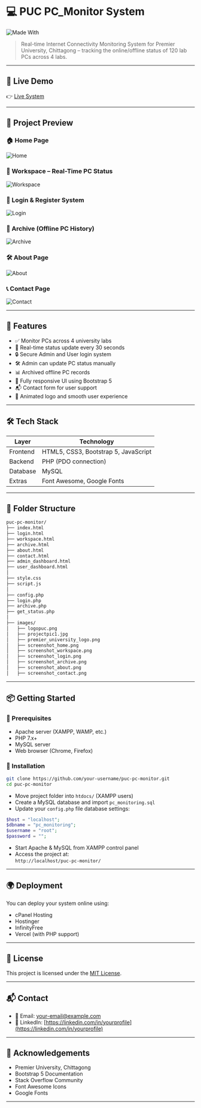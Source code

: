 # 💻 PUC PC_Monitor System

![Made With](https://img.shields.io/badge/Made%20with-HTML%2CCSS%2CJS%2CPHP%2CMySQL-informational)

> Real-time Internet Connectivity Monitoring System for Premier University, Chittagong – tracking the online/offline status of 120 lab PCs across 4 labs.

---

## 🚀 Live Demo

👉 [Live System](https://niloytalukdar.github.io/pcinternetcheckingsystem/)  

---

## 📸 Project Preview

### 🏠 Home Page
![Home](screenshot_home.png)

### 🧠 Workspace – Real-Time PC Status
![Workspace](screenshot_workspace.png)

### 🔐 Login & Register System
![Login](screenshot_login.png)

### 📂 Archive (Offline PC History)
![Archive](screenshot_archive.png)

### 🛠️ About Page
![About](screenshot_about.png)

### 📞 Contact Page
![Contact](screenshot_contact.png)

---

## 🌟 Features

- ✅ Monitor PCs across 4 university labs
- 🔄 Real-time status update every 30 seconds
- 🔒 Secure Admin and User login system
- 🛠️ Admin can update PC status manually
- 📊 Archived offline PC records
- 📱 Fully responsive UI using Bootstrap 5
- 📬 Contact form for user support
- 🎨 Animated logo and smooth user experience

---

## 🛠️ Tech Stack

| Layer         | Technology                   |
|---------------|-------------------------------|
| Frontend      | HTML5, CSS3, Bootstrap 5, JavaScript |
| Backend       | PHP (PDO connection)           |
| Database      | MySQL                          |
| Extras        | Font Awesome, Google Fonts     |

---

## 📁 Folder Structure

```bash
puc-pc-monitor/
├── index.html
├── login.html
├── workspace.html
├── archive.html
├── about.html
├── contact.html
├── admin_dashboard.html
├── user_dashboard.html
│
├── style.css
├── script.js
│
├── config.php
├── login.php
├── archive.php
├── get_status.php
│
├── images/
│   ├── logopuc.png
│   ├── projectpic1.jpg
│   ├── premier_university_logo.png
│   ├── screenshot_home.png
│   ├── screenshot_workspace.png
│   ├── screenshot_login.png
│   ├── screenshot_archive.png
│   ├── screenshot_about.png
│   ├── screenshot_contact.png
```

---

## 📦 Getting Started

### 📌 Prerequisites
- Apache server (XAMPP, WAMP, etc.)
- PHP 7.x+
- MySQL server
- Web browser (Chrome, Firefox)

### 🧪 Installation

```bash
git clone https://github.com/your-username/puc-pc-monitor.git
cd puc-pc-monitor
```
- Move project folder into `htdocs/` (XAMPP users)
- Create a MySQL database and import `pc_monitoring.sql`
- Update your `config.php` file database settings:

```php
$host = "localhost";
$dbname = "pc_monitoring";
$username = "root";
$password = "";
```

- Start Apache & MySQL from XAMPP control panel
- Access the project at:  
  `http://localhost/puc-pc-monitor/`

---

## 🌍 Deployment

You can deploy your system online using:
- cPanel Hosting
- Hostinger
- InfinityFree
- Vercel (with PHP support)

---

## 🔐 License

This project is licensed under the [MIT License](LICENSE).

---

## 📬 Contact

- 📧 Email: [your-email@example.com](mailto:your-email@example.com)
- 🔗 LinkedIn: [https://linkedin.com/in/yourprofile](https://linkedin.com/in/yourprofile)

---

## 🙌 Acknowledgements

- Premier University, Chittagong
- Bootstrap 5 Documentation
- Stack Overflow Community
- Font Awesome Icons
- Google Fonts

---
